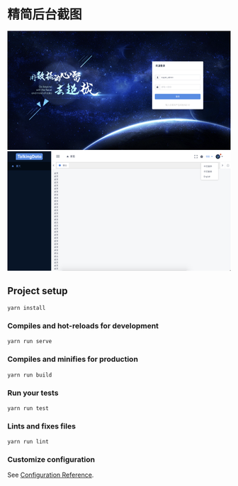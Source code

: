 # 精简后台截图
![image](https://github.com/LWD8/iview-admin-3.0/blob/master/public/images/img1.png)
![image](https://github.com/LWD8/iview-admin-3.0/blob/master/public/images/img2.png)

## Project setup
```
yarn install
```

### Compiles and hot-reloads for development
```
yarn run serve
```

### Compiles and minifies for production
```
yarn run build
```

### Run your tests
```
yarn run test
```

### Lints and fixes files
```
yarn run lint
```

### Customize configuration
See [Configuration Reference](https://cli.vuejs.org/config/).

